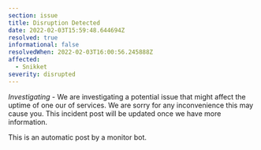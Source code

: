 ```yaml
---
section: issue
title: Disruption Detected
date: 2022-02-03T15:59:48.644694Z
resolved: true
informational: false
resolvedWhen: 2022-02-03T16:00:56.245888Z
affected:
  - Snikket
severity: disrupted
---
```

*Investigating* - We are investigating a potential issue that might affect the uptime of one our of services. We are sorry for any inconvenience this may cause you. This incident post will be updated once we have more information.

This is an automatic post by a monitor bot.
        